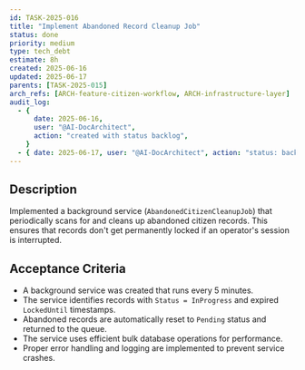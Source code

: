 ```yaml
---
id: TASK-2025-016
title: "Implement Abandoned Record Cleanup Job"
status: done
priority: medium
type: tech_debt
estimate: 8h
created: 2025-06-16
updated: 2025-06-17
parents: [TASK-2025-015]
arch_refs: [ARCH-feature-citizen-workflow, ARCH-infrastructure-layer]
audit_log:
  - {
      date: 2025-06-16,
      user: "@AI-DocArchitect",
      action: "created with status backlog",
    }
  - { date: 2025-06-17, user: "@AI-DocArchitect", action: "status: backlog -> done" }
---
```


## Description

Implemented a background service (`AbandonedCitizenCleanupJob`) that periodically scans for and cleans up abandoned citizen records. This ensures that records don't get permanently locked if an operator's session is interrupted.

## Acceptance Criteria

- A background service was created that runs every 5 minutes.
- The service identifies records with `Status = InProgress` and expired `LockedUntil` timestamps.
- Abandoned records are automatically reset to `Pending` status and returned to the queue.
- The service uses efficient bulk database operations for performance.
- Proper error handling and logging are implemented to prevent service crashes.
